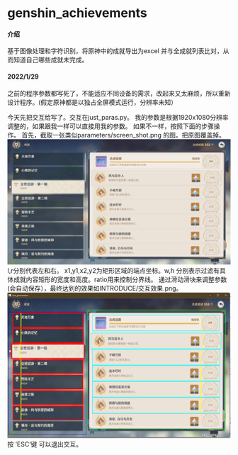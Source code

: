 # genshin_achievements

#### 介绍
基于图像处理和字符识别，将原神中的成就导出为excel 并与全成就列表比对，从而知道自己哪些成就未完成。

#### 2022/1/29
之前的程序参数都写死了，不能适应不同设备的需求，改起来又太麻烦，所以重新设计程序。(假定原神都是以独占全屏模式运行，分辨率未知）

今天先把交互给写了。交互在just_paras.py。
我的参数是根据1920x1080分辨率调整的，如果跟我一样可以直接用我的参数。
如果不一样，按照下面的步骤操作。
首先，截取一张类似parameters/screen_shot.png 的图。把原图覆盖掉。
![Image text](https://raw.githubusercontent.com/DizzyTom/GenshinAchievementsExport/main/parameters/screen_shot.png)
l,r分别代表左和右。 x1,y1,x2,y2为矩形区域的端点坐标。w,h 分别表示过滤有具体成就内容矩形的宽度和高度。ratio用来控制分界线。
通过滑动滑块来调整参数(会自动保存），最终达到的效果如INTRODUCE/交互效果.png。
![Image text](https://raw.githubusercontent.com/DizzyTom/GenshinAchievementsExport/main/INTRODUCE/%E4%BA%A4%E4%BA%92%E6%95%88%E6%9E%9C.png)
按 ’ESC‘键 可以退出交互。